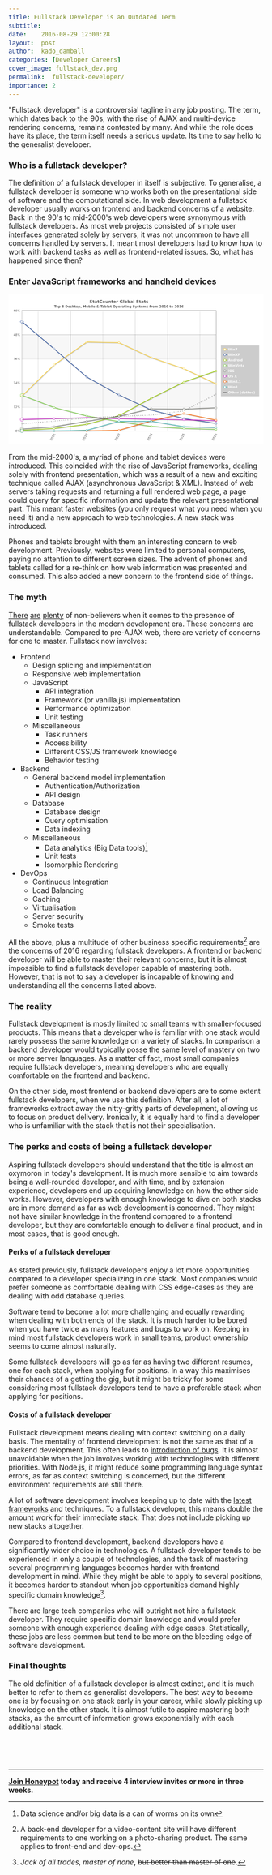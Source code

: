 ```yaml
---
title: Fullstack Developer is an Outdated Term
subtitle:
date:    2016-08-29 12:00:28
layout:  post
author:  kado_damball
categories: [Developer Careers]
cover_image: fullstack_dev.png
permalink:  fullstack-developer/
importance: 2
---
```


"Fullstack developer" is a controversial tagline in any job posting. The term, which dates back to the 90s, with the rise of AJAX and multi-device rendering concerns, remains contested by many. And while the role does have its place, the term itself needs a serious update. Its time to say hello to the generalist developer. 

<!--more-->

<!-- Main image -->

### Who is a fullstack developer?

The definition of a fullstack developer in itself is subjective. To generalise, a fullstack developer is someone who works both on the presentational side of software and the computational side. In web development a fullstack developer usually works on frontend and backend concerns of a website. Back in the 90's to mid-2000's web developers were synonymous with fullstack developers. As most web projects consisted of simple user interfaces generated solely by servers, it was not uncommon to have all concerns handled by servers. It meant most developers had to know how to work with backend tasks as well as frontend-related issues. So, what has happened since then?


### Enter JavaScript frameworks and handheld devices

![Global OS Usage chart 2008-2016](/assets/images/device-browser-usage.png)

From the mid-2000's, a myriad of phone and tablet devices were introduced. This coincided with the rise of JavaScript frameworks, dealing solely with frontend presentation, which was a result of a new and exciting technique called AJAX (asynchronous JavaScript & XML). Instead of web servers taking requests and returning a full rendered web page, a page could query for specific information and update the relevant presentational part. This meant faster websites (you only request what you need when you need it) and a new approach to web technologies. A new stack was introduced.

Phones and tablets brought with them an interesting concern to web development. Previously, websites were limited to personal computers, paying no attention to different screen sizes. The advent of phones and tablets called for a re-think on how web information was presented and consumed. This also added a new concern to the frontend side of things.

### The myth

[There](http://andyshora.com/full-stack-developers.html) [are](https://techcrunch.com/2014/11/08/the-rise-and-fall-of-the-full-stack-developer/) [plenty](https://twitter.com/extraface/status/476834118584377345) of non-believers when it comes to the presence of fullstack developers in the modern development era. These concerns are understandable. Compared to pre-AJAX web, there are variety of concerns for one to master. Fullstack now involves:

  - Frontend
    - Design splicing and implementation
    - Responsive web implementation
    - JavaScript
      - API integration
      - Framework (or vanilla.js) implementation
      - Performance optimization
      - Unit testing
    - Miscellaneous
      - Task runners
      - Accessibility
      - Different CSS/JS framework knowledge
      - Behavior testing
  - Backend
    - General backend model implementation
      - Authentication/Authorization
      - API design
    - Database
      - Database design
      - Query optimisation
      - Data indexing
    - Miscellaneous
      - Data analytics (Big Data tools)[^1]
      - Unit tests
      - Isomorphic Rendering
  - DevOps
    - Continuous Integration
    - Load Balancing
    - Caching
    - Virtualisation
    - Server security
    - Smoke tests

All the above, plus a multitude of other business specific requirements[^2] are the concerns of 2016 regarding fullstack developers. A frontend or backend developer will be able to master their relevant concerns, but it is almost impossible to find a fullstack developer capable of mastering both. However, that is not to say a developer is incapable of knowing and understanding all the concerns listed above.

### The reality

Fullstack development is mostly limited to small teams with smaller-focused products. This means that a developer who is familiar with one stack would rarely possess the same knowledge on a variety of stacks. In comparison a backend developer would typically posse the same level of mastery on two or more server languages. As a matter of fact, most small companies require fullstack developers, meaning developers who are equally comfortable on the frontend and backend.

On the other side, most frontend or backend developers are to some extent fullstack developers, when we use this definition. After all, a lot of frameworks extract away the nitty-gritty parts of development, allowing us to focus on product delivery. Ironically, it is equally hard to find a developer who is unfamiliar with the stack that is not their specialisation.

### The perks and costs of being a fullstack developer

Aspiring fullstack developers should understand that the title is almost an oxymoron in today's development. It is much more sensible to aim towards being a well-rounded developer, and with time, and by extension experience, developers end up acquiring knowledge on how the other side works. However, developers with enough knowledge to dive on both stacks are in more demand as far as web development is concerned. They might not have similar knowledge in the frontend compared to a frontend developer, but they are comfortable enough to deliver a final product, and in most cases, that is good enough.

#### Perks of a fullstack developer

As stated previously, fullstack developers enjoy a lot more opportunities compared to a developer specializing in one stack. Most companies would prefer someone as comfortable dealing with CSS edge-cases as they are dealing with odd database queries.

Software tend to become a lot more challenging and equally rewarding when dealing with both ends of the stack. It is much harder to be bored when you have twice as many features and bugs to work on. Keeping in mind most fullstack developers work in small teams, product ownership seems to come almost naturally. 

Some fullstack developers will go as far as having two different resumes, one for each stack, when applying for positions. In a way this maximises their chances of a getting the gig, but it might be tricky for some considering most fullstack developers tend to have a preferable stack when applying for positions.

#### Costs of a fullstack developer

Fullstack development means dealing with context switching on a daily basis. The mentality of frontend development is not the same as that of a backend development. This often leads to [introduction of bugs](https://www.reddit.com/r/ProgrammerHumor/comments/4oki3a/a_full_stack_developer_is_a_developer_who_can/). It is almost unavoidable when the job involves working with technologies with different priorities. With Node.js, it might reduce some programming language syntax errors, as far as context switching is concerned, but the different environment requirements are still there.

A lot of software development involves keeping up to date with the [latest frameworks](http://dayssincelastjavascriptframework.com/) and techniques. To a fullstack developer, this means double the amount work for their immediate stack. That does not include picking up new stacks altogether.

Compared to frontend development, backend developers have a significantly wider choice in technologies. A fullstack developer tends to be experienced in only a couple of technologies, and the task of mastering several programming languages becomes harder with frontend development in mind. While they might be able to apply to several positions, it becomes harder to standout when job opportunities demand highly specific domain knowledge[^3].

There are large tech companies who will outright not hire a fullstack developer. They require specific domain knowledge and would prefer someone with enough experience dealing with edge cases. Statistically, these jobs are less common but tend to be more on the bleeding edge of software development.


### Final thoughts

The old definition of a fullstack developer is almost extinct, and it is much better to refer to them as generalist developers. The best way to become one is by focusing on one stack early in your career, while slowly picking up knowledge on the other stack. It is almost futile to aspire mastering both stacks, as the amount of information grows exponentially with each additional stack.

&nbsp;

&nbsp;

[^1]: Data science and/or big data is a can of worms on its own

[^2]: A back-end developer for a video-content site will have different requirements to one working on a photo-sharing product. The same applies to front-end and dev-ops.

[^3]: *Jack of all trades, master of none*, ~~but better than master of one~~.

* * *

**[Join Honeypot](https://app.honeypot.io/users/sign_up?utm_source=blog&utm_medium=organic&utm_term=e&utm_content=160806&utm_campaign=dev-no) today and receive 4 interview invites or more in three weeks.**
